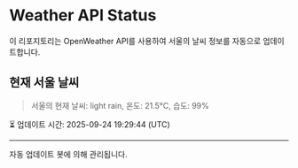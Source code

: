 
# Weather API Status

이 리포지토리는 OpenWeather API를 사용하여 서울의 날씨 정보를 자동으로 업데이트합니다.

## 현재 서울 날씨
> 서울의 현재 날씨: light rain, 온도: 21.5°C, 습도: 99%

⏳ 업데이트 시간: 2025-09-24 19:29:44 (UTC)

---
자동 업데이트 봇에 의해 관리됩니다.
